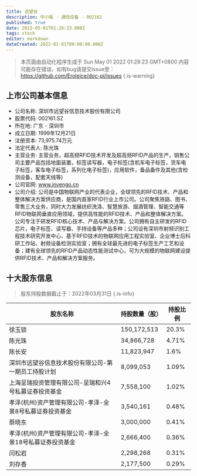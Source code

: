 ```yaml
---
title: 远望谷
description: 中小板 - 通信设备 - 002161
published: true
date: 2022-05-01T01:28:23.000Z
tags: stock
editor: markdown
dateCreated: 2022-01-01T00:00:00.000Z
---
```


> 本页面由自动化程序生成于 Sun May 01 2022 01:28:23 GMT+0800
> 内容可能存在错误，如有bug请提交issue至：https://github.com/Eroleice/doc-pi/issues
{.is-warning}

## 上市公司基本信息
- 公司名称: 深圳市远望谷信息技术股份有限公司
- 股票代码: 002161.SZ
- 所在地: 广东 - 深圳市
- 成立日期: 1999年12月21日
- 注册资本: 73,975.74万元
- 法定代表人: 陈光珠
- 主营业务: 主营业务，超高频RFID技术开发及超高频RFID产品的生产，销售公司主要产品包括地面装置，标签读写器，电子标签(含机车电子标签，货车电子标签，客车电子标签，系列化电子标签)，应用软件，备品备件及其他(含检测设备，配套天线等)
- 公司官网: www.invengo.cn
- 公司介绍: 公司是中国物联网产业的代表企业，全球领先的RFID技术、产品和整体解决方案供应商，是国内首家RFID行业上市公司。公司聚焦铁路、图书、零售三大业务，同时大力发展纺织洗涤、智慧旅游、烟酒管理、智能交通等RFID物联网垂直应用领域，提供高性能的RFID技术、产品和整体解决方案。公司专注于研发RFID核心技术、产品与解决方案。公司拥有自主研发的RFID芯片，电子标签、读写器、手持设备等产品多种；公司设有深圳市射频识别工程技术研究开发中心、基于RFID技术的物联网应用工程实验室、企业博士后科研工作站、射频设备检测实验室；拥有全球最先进的电子标签生产工艺和设备；建有全球领先的RFID产品动态性能测试中心，可为大规模的物联网建设提供RFID技术、产品和解决方案服务。


## 十大股东信息
> 股东持股数据截止于：2022年03月31日
{.is-info}

| 股东名称 | 持股数量（股） | 持股比例 |
| --- | --- | --- |
| 徐玉锁 | 150,172,513 | 20.3% |
| 陈光珠 | 34,866,728 | 4.71% |
| 陈长安 | 11,823,947 | 1.6% |
| 深圳市远望谷信息技术股份有限公司-第一期员工持股计划 | 8,099,053 | 1.09% |
| 上海呈瑞投资管理有限公司-呈瑞和兴4号私募证券投资基金 | 7,558,100 | 1.02% |
| 孝泽(杭州)资产管理有限公司-孝泽-全景8号私募证券投资基金 | 3,540,161 | 0.48% |
| 蔡晓东 | 3,000,000 | 0.41% |
| 孝泽(杭州)资产管理有限公司-孝泽-全景18号私募证券投资基金 | 2,666,400 | 0.36% |
| 闫松岩 | 2,298,268 | 0.31% |
| 刘存香 | 2,177,500 | 0.29% |




